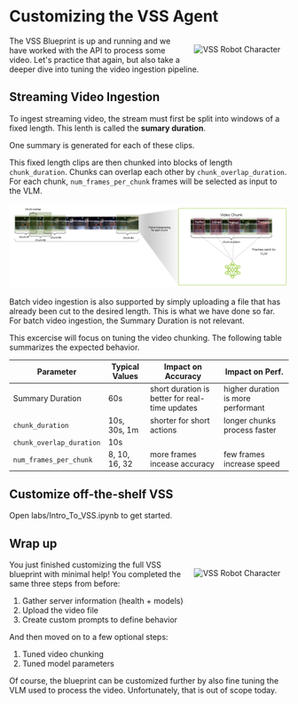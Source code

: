 # Customizing the VSS Agent

<img src="_static/robots/assembly.png" alt="VSS Robot Character" style="float:right; max-width:350px;margin:15px;" />

The VSS Blueprint is up and running and we have worked with the API to process some video. Let's practice that again, but also take a deeper dive into tuning the video ingestion pipeline.

## Streaming Video Ingestion

To ingest streaming video, the stream must first be split into windows of a fixed length. This lenth is called the **sumary duration**.

One summary is generated for each of these clips.

This fixed length clips are then chunked into blocks of length `chunk_duration`. Chunks can overlap each other by `chunk_overlap_duration`. For each chunk, `num_frames_per_chunk` frames will be selected as input to the VLM.

![Chunking Illustration](chunk_duration.png)

Batch video ingestion is also supported by simply uploading a file that has already been cut to the desired length. This is what we have done so far. For batch video ingestion, the Summary Duration is not relevant.

This excercise will focus on tuning the video chunking. The following table summarizes the expected behavior.

| Parameter | Typical Values | Impact on Accuracy | Impact on Perf. |
| --- | --- | --- | --- |
| Summary Duration | 60s | short duration is better for real-time updates | higher duration is more performant |
| `chunk_duration` | 10s, 30s, 1m | shorter for short actions | longer chunks process faster |
| `chunk_overlap_duration` | 10s | | |
| `num_frames_per_chunk` | 8, 10, 16, 32 | more frames incease accuracy | few frames increase speed |

## Customize off-the-shelf VSS

Open <a style="cursor: pointer;" onclick="openOrCreateFileInJupyterLab('labs/Custom_VSS.ipynb');"><i class="fas fa-flask"></i> labs/Intro_To_VSS.ipynb</a> to get started.

## Wrap up

<img src="_static/robots/party.png" alt="VSS Robot Character" style="float:right; max-width:350px;margin:15px;" />

You just finished customizing the full VSS blueprint with minimal help! You completed the same three steps from before:

1. Gather server information (health + models)
1. Upload the video file
1. Create custom prompts to define behavior

And then moved on to a few optional steps:

1. Tuned video chunking
1. Tuned model parameters

Of course, the blueprint can be customized further by also fine tuning the VLM used to process the video. Unfortunately, that is out of scope today.
